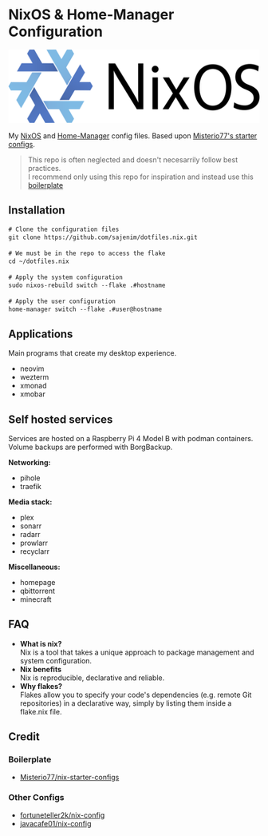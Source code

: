# NixOS & Home-Manager Configuration

![nixos-logo](assets/nixos-official-logo.png)

My [NixOS](https://nixos.org/) and [Home-Manager](https://github.com/nix-community/home-manager) config files.
Based upon [Misterio77's starter configs](https://github.com/Misterio77/nix-starter-configs).

> This repo is often neglected and doesn't necesarrily follow best practices.  
> I recommend only using this repo for inspiration and instead use this
> [boilerplate](https://github.com/Misterio77/nix-starter-configs/tree/main/standard)

## Installation

    # Clone the configuration files
    git clone https://github.com/sajenim/dotfiles.nix.git

    # We must be in the repo to access the flake
    cd ~/dotfiles.nix

    # Apply the system configuration
    sudo nixos-rebuild switch --flake .#hostname

    # Apply the user configuration
    home-manager switch --flake .#user@hostname

## Applications
Main programs that create my desktop experience.

* neovim
* wezterm
* xmonad
* xmobar

## Self hosted services
Services are hosted on a Raspberry Pi 4 Model B with podman containers.  
Volume backups are performed with BorgBackup.

**Networking:**
* pihole
* traefik

**Media stack:**
* plex
* sonarr
* radarr
* prowlarr
* recyclarr

**Miscellaneous:**
* homepage
* qbittorrent
* minecraft

## FAQ
* **What is nix?**  
Nix is a tool that takes a unique approach to package management and system configuration.
* **Nix benefits**  
Nix is reproducible, declarative and reliable.
* **Why flakes?**  
Flakes allow you to specify your code's dependencies (e.g. remote Git repositories) in a declarative way,
simply by listing them inside a flake.nix file.

## Credit
### Boilerplate
* [Misterio77/nix-starter-configs](https://github.com/Misterio77/nix-starter-configs)
### Other Configs
* [fortuneteller2k/nix-config](https://github.com/fortuneteller2k/nix-config)
* [javacafe01/nix-config](https://github.com/javacafe01/nix-config)
